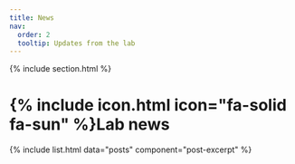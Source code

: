 ```yaml
---
title: News
nav:
  order: 2
  tooltip: Updates from the lab
---
```


{% include section.html %}

# {% include icon.html icon="fa-solid fa-sun" %}Lab news

{% include list.html data="posts" component="post-excerpt" %}

<br>